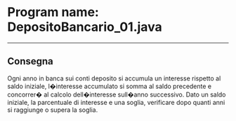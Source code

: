 # Program name: DepositoBancario_01.java
---

## Consegna

Ogni anno in banca sui conti deposito si accumula un interesse rispetto al saldo iniziale, l�interesse accumulato si
somma al saldo precedente e concorrer� al calcolo dell�interesse sull�anno successivo. Dato un saldo iniziale, la
parcentuale di interesse e una soglia, verificare dopo quanti anni si raggiunge o supera la soglia.